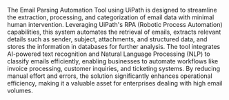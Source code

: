 The Email Parsing Automation Tool using UiPath is designed to streamline the extraction, processing, and categorization of email data with minimal human intervention. Leveraging UiPath's RPA (Robotic Process Automation) capabilities, this system automates the retrieval of emails, extracts relevant details such as sender, subject, attachments, and structured data, and stores the information in databases for further analysis. The tool integrates AI-powered text recognition and Natural Language Processing (NLP) to classify emails efficiently, enabling businesses to automate workflows like invoice processing, customer inquiries, and ticketing systems. By reducing manual effort and errors, the solution significantly enhances operational efficiency, making it a valuable asset for enterprises dealing with high email volumes.
